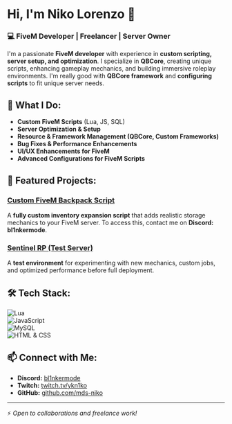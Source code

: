 # Hi, I'm Niko Lorenzo 👋

### 💻 FiveM Developer | Freelancer | Server Owner

I'm a passionate **FiveM developer** with experience in **custom scripting, server setup, and optimization**. I specialize in **QBCore**, creating unique scripts, enhancing gameplay mechanics, and building immersive roleplay environments. I'm really good with **QBCore framework** and **configuring scripts** to fit unique server needs.

## 🚀 What I Do:
- **Custom FiveM Scripts** (Lua, JS, SQL)
- **Server Optimization & Setup**
- **Resource & Framework Management (QBCore, Custom Frameworks)**
- **Bug Fixes & Performance Enhancements**
- **UI/UX Enhancements for FiveM**
- **Advanced Configurations for FiveM Scripts**

## 📂 Featured Projects:
### [Custom FiveM Backpack Script](https://discord.gg/WJhDWRDz5n)
A **fully custom inventory expansion script** that adds realistic storage mechanics to your FiveM server. To access this, contact me on **Discord: bl1nkermode**.

### [Sentinel RP (Test Server)](https://discord.gg/WJhDWRDz5n)
A **test environment** for experimenting with new mechanics, custom jobs, and optimized performance before full deployment.

## 🛠️ Tech Stack:
![Lua](https://img.shields.io/badge/Lua-%232C2D72.svg?style=flat&logo=lua&logoColor=white)  
![JavaScript](https://img.shields.io/badge/JavaScript-%23F7DF1E.svg?style=flat&logo=javascript&logoColor=black)  
![MySQL](https://img.shields.io/badge/MySQL-%234479A1.svg?style=flat&logo=mysql&logoColor=white)  
![HTML & CSS](https://img.shields.io/badge/HTML%2FCSS-%23E34F26.svg?style=flat&logo=html5&logoColor=white)

## 📫 Connect with Me:
- **Discord:** [bl1nkermode](https://discord.gg/WJhDWRDz5n)
- **Twitch:** [twitch.tv/ykn1ko](https://twitch.tv/ykn1ko)
- **GitHub:** [github.com/mds-niko](https://github.com/mds-niko)

---
⚡ *Open to collaborations and freelance work!*
